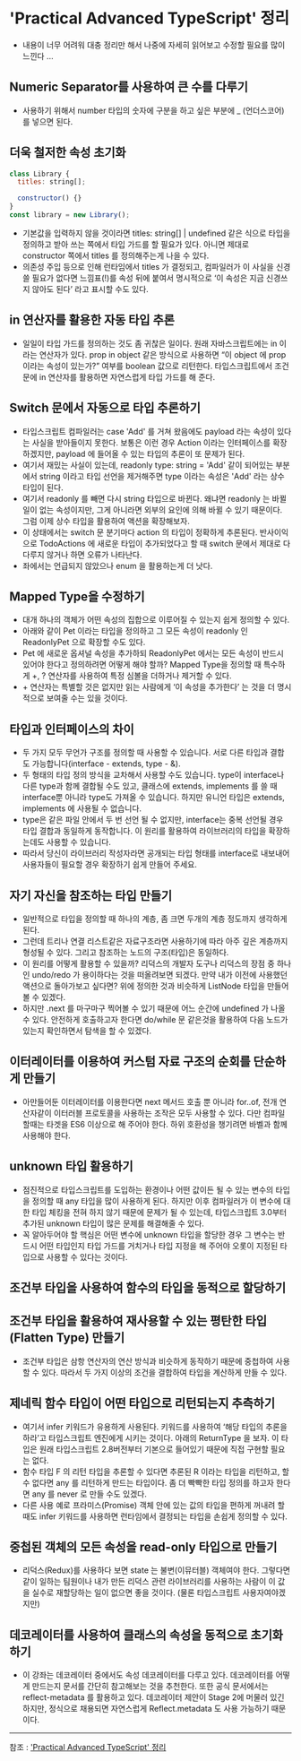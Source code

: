 # 'Practical Advanced TypeScript' 정리

- 내용이 너무 어려워 대충 정리만 해서 나중에 자세히 읽어보고 수정할 필요를 많이 느낀다 ...

## Numeric Separator를 사용하여 큰 수를 다루기

- 사용하기 위해서 number 타입의 숫자에 구분을 하고 싶은 부분에 \_ (언더스코어)를 넣으면 된다.

## 더욱 철저한 속성 초기화

```javascript
class Library {
  titles: string[];

  constructor() {}
}
const library = new Library();
```

- 기본값을 입력하지 않을 것이라면 titles: string[] | undefined 같은 식으로 타입을 정의하고 받아 쓰는 쪽에서 타입 가드를 할 필요가 있다. 아니면 제대로 constructor 쪽에서 titles 를 정의해주는게 나을 수 있다.
- 의존성 주입 등으로 인해 런타임에서 titles 가 결정되고, 컴파일러가 이 사실을 신경 쓸 필요가 없다면 느낌표(!)를 속성 뒤에 붙여서 명시적으로 ‘이 속성은 지금 신경쓰지 않아도 된다’ 라고 표시할 수도 있다.

## in 연산자를 활용한 자동 타입 추론

- 일일이 타입 가드를 정의하는 것도 좀 귀찮은 일이다. 원래 자바스크립트에는 in 이라는 연산자가 있다. prop in object 같은 방식으로 사용하면 “이 object 에 prop 이라는 속성이 있는가?” 여부를 boolean 값으로 리턴한다. 타입스크립트에서 조건문에 in 연산자를 활용하면 자연스럽게 타입 가드를 해 준다.

## Switch 문에서 자동으로 타입 추론하기

- 타입스크립트 컴파일러는 case 'Add' 를 거쳐 왔음에도 payload 라는 속성이 있다는 사실을 받아들이지 못한다. 보통은 이런 경우 Action 이라는 인터페이스를 확장하겠지만, payload 에 들어올 수 있는 타입의 추론이 또 문제가 된다.
- 여기서 재밌는 사실이 있는데, readonly type: string = 'Add' 같이 되어있는 부분에서 string 이라고 타입 선언을 제거해주면 type 이라는 속성은 'Add' 라는 상수 타입이 된다.
- 여기서 readonly 를 빼면 다시 string 타입으로 바뀐다. 왜냐면 readonly 는 바뀔 일이 없는 속성이지만, 그게 아니라면 외부의 요인에 의해 바뀔 수 있기 때문이다. 그럼 이제 상수 타입을 활용하여 액션을 확장해보자.
- 이 상태에서는 switch 문 분기마다 action 의 타입이 정확하게 추론된다. 반사이익으로 TodoActions 에 새로운 타입이 추가되었다고 할 때 switch 문에서 제대로 다 다루지 않거나 하면 오류가 나타난다.
- 좌에서는 언급되지 않았으나 enum 을 활용하는게 더 낫다.

## Mapped Type을 수정하기

- 대개 하나의 객체가 어떤 속성의 집합으로 이루어질 수 있는지 쉽게 정의할 수 있다.
- 아래와 같이 Pet 이라는 타입을 정의하고 그 모든 속성이 readonly 인 ReadonlyPet 으로 확장할 수도 있다.
- Pet 에 새로운 옵셔널 속성을 추가하되 ReadonlyPet 에서는 모든 속성이 반드시 있어야 한다고 정의하려면 어떻게 해야 할까? Mapped Type을 정의할 때 특수하게 +, ? 연산자를 사용하여 특정 심볼을 더하거나 제거할 수 있다.
- \+ 연산자는 특별할 것은 없지만 읽는 사람에게 ‘이 속성을 추가한다’ 는 것을 더 명시적으로 보여줄 수는 있을 것이다.

## 타입과 인터페이스의 차이

- 두 가지 모두 무언가 구조를 정의할 때 사용할 수 있습니다. 서로 다른 타입과 결합도 가능합니다(interface - extends, type - &).
- 두 형태의 타입 정의 방식을 교차해서 사용할 수도 있습니다. type이 interface나 다른 type과 함께 결합될 수도 있고, 클래스에 extends, implements 를 쓸 때 interface뿐 아니라 type도 가져올 수 있습니다. 하지만 유니언 타입은 extends, implements 에 사용될 수 없습니다.
- type은 같은 파일 안에서 두 번 선언 될 수 없지만, interface는 중복 선언될 경우 타입 결합과 동일하게 동작합니다. 이 원리를 활용하여 라이브러리의 타입을 확장하는데도 사용할 수 있습니다.
- 따라서 당신이 라이브러리 작성자라면 공개되는 타입 형태를 interface로 내보내어 사용자들이 필요할 경우 확장하기 쉽게 만들어 주세요.

## 자기 자신을 참조하는 타입 만들기

- 일반적으로 타입을 정의할 때 하나의 계층, 좀 크면 두개의 계층 정도까지 생각하게 된다.
- 그런데 트리나 연결 리스트같은 자료구조라면 사용하기에 따라 아주 깊은 계층까지 형성될 수 있다. 그리고 참조하는 노드의 구조(타입)은 동일하다.
- 이 원리를 어떻게 활용할 수 있을까? 리덕스의 개발자 도구나 리덕스의 장점 중 하나인 undo/redo 가 용이하다는 것을 떠올려보면 되겠다. 만약 내가 이전에 사용했던 액션으로 돌아가보고 싶다면? 위에 정의한 것과 비슷하게 ListNode 타입을 만들어볼 수 있겠다.
- 하지만 .next 를 마구마구 찍어볼 수 있기 때문에 어느 순간에 undefined 가 나올 수 있다. 안전하게 호출하고자 한다면 do/while 문 같은것을 활용하여 다음 노드가 있는지 확인하면서 탐색을 할 수 있겠다.

## 이터레이터를 이용하여 커스텀 자료 구조의 순회를 단순하게 만들기

- 아만들어둔 이터레이터를 이용한다면 next 메서드 호출 뿐 아니라 for..of, 전개 연산자같이 이터러블 프로토콜을 사용하는 조작은 모두 사용할 수 있다. 다만 컴파일 할때는 타겟을 ES6 이상으로 해 주어야 한다. 하위 호환성을 챙기려면 바벨과 함께 사용해야 한다.

## unknown 타입 활용하기

- 점진적으로 타입스크립트를 도입하는 환경이나 어떤 값이든 될 수 있는 변수의 타입을 정의할 때 any 타입을 많이 사용하게 된다. 하지만 이후 컴파일러가 이 변수에 대한 타입 체킹을 전혀 하지 않기 때문에 문제가 될 수 있는데, 타입스크립트 3.0부터 추가된 unknown 타입이 많은 문제를 해결해줄 수 있다.
- 꼭 알아두어야 할 핵심은 어떤 변수에 unknown 타입을 할당한 경우 그 변수는 반드시 어떤 타입인지 타입 가드를 거치거나 타입 지정을 해 주어야 오롯이 지정된 타입으로 사용할 수 있다는 것이다.

## 조건부 타입을 사용하여 함수의 타입을 동적으로 할당하기

## 조건부 타입을 활용하여 재사용할 수 있는 평탄한 타입(Flatten Type) 만들기

- 조건부 타입은 삼항 연산자의 연산 방식과 비슷하게 동작하기 때문에 중첩하여 사용할 수 있다. 따라서 두 가지 이상의 조건을 결합하여 타입을 계산하게 만들 수 있다.

## 제네릭 함수 타입이 어떤 타입으로 리턴되는지 추측하기

- 여기서 infer 키워드가 유용하게 사용된다. 키워드를 사용하여 ‘해당 타입의 추론을 하라’고 타입스크립트 엔진에게 시키는 것이다. 아래의 ReturnType 을 보자. 이 타입은 원래 타입스크립트 2.8버전부터 기본으로 들어있기 때문에 직접 구현할 필요는 없다.
- 함수 타입 F 의 리턴 타입을 추론할 수 있다면 추론된 R 이라는 타입을 리턴하고, 할 수 없다면 any 를 리턴하게 만드는 타입이다. 좀 더 빡빡한 타입 정의를 하고자 한다면 any 를 never 로 만들 수도 있겠다.
- 다른 사용 예로 프라미스(Promise) 객체 안에 있는 값의 타입을 편하게 꺼내려 할 때도 infer 키워드를 사용하면 런타임에서 결정되는 타입을 손쉽게 정의할 수 있다.

## 중첩된 객체의 모든 속성을 read-only 타입으로 만들기

- 리덕스(Redux)를 사용하다 보면 state 는 불변(이뮤터블) 객체여야 한다. 그렇다면 같이 일하는 팀원이나 내가 만든 리덕스 관련 라이브러리를 사용하는 사람이 이 값을 실수로 재할당하는 일이 없으면 좋을 것이다. (물론 타입스크립트 사용자여야겠지만)

## 데코레이터를 사용하여 클래스의 속성을 동적으로 초기화하기

- 이 강좌는 데코레이터 중에서도 속성 데코레이터를 다루고 있다. 데코레이터를 어떻게 만드는지 문서를 간단히 참고해보는 것을 추천한다.
  또한 공식 문서에서는 reflect-metadata 를 활용하고 있다. 데코레이터 제안이 Stage 2에 머물러 있긴 하지만, 정식으로 채용되면 자연스럽게 Reflect.metadata 도 사용 가능하기 때문이다.

---

참조 : ['Practical Advanced TypeScript' 정리](https://rinae.dev/posts/practical-advanced-typescript-summary)
